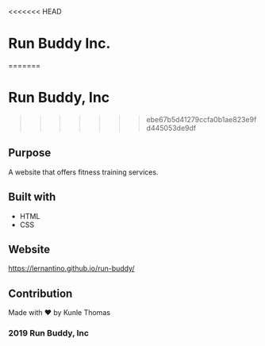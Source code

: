 <<<<<<< HEAD
# Run Buddy Inc. 
=======
# Run Buddy, Inc
>>>>>>> ebe67b5d41279ccfa0b1ae823e9fd445053de9df

## Purpose
A website that offers fitness training services.

## Built with 
* HTML
* CSS

## Website 
https://lernantino.github.io/run-buddy/

## Contribution
Made with &#10084;&#65039; by Kunle Thomas 

### 2019 Run Buddy, Inc
